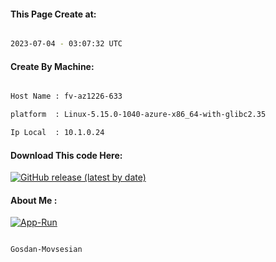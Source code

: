 
   
#### This Page Create at:

```bash

2023-07-04 - 03:07:32 UTC

```

#### Create By Machine:

```bash

Host Name : fv-az1226-633

platform  : Linux-5.15.0-1040-azure-x86_64-with-glibc2.35

Ip Local  : 10.1.0.24

```
#### Download This code Here:

[![GitHub release (latest by date)](https://img.shields.io/github/v/release/Gosdan-Movsesian/Gosdan?style=for-the-badge&label=Download)](https://github.com/Gosdan-Movsesian/Gosdan/releases) 

</p> 

#### About Me :

[![App-Run](https://github.com/Gosdan-Movsesian/Gosdan/actions/workflows/App-Run.yml/badge.svg)](https://github.com/Gosdan-Movsesian/Gosdan/actions/workflows/App-Run.yml)

```bash

Gosdan-Movsesian

```

